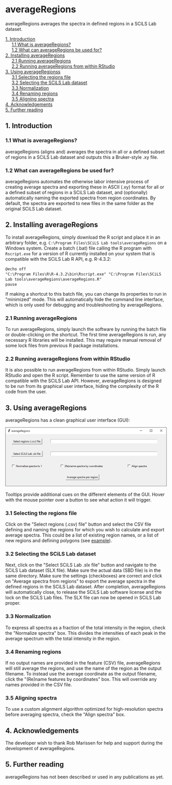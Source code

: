 # averageRegions
averageRegions averages the spectra in defined regions in a SCiLS Lab dataset.

[1. Introduction](#1-Introduction)  
&nbsp;&nbsp;&nbsp;&nbsp;&nbsp;[1.1 What is averageRegions?](#11-What-is-averageRegions)  
&nbsp;&nbsp;&nbsp;&nbsp;&nbsp;[1.2 What can averageRegions be used for?](#12-What-can-averageRegions-be-used-for)  
[2. Installing averageRegions](#2-Installing-averageRegions)  
&nbsp;&nbsp;&nbsp;&nbsp;&nbsp;[2.1 Running averageRegions](#21-Running-averageRegions)  
&nbsp;&nbsp;&nbsp;&nbsp;&nbsp;[2.2 Running averageRegions from within RStudio](#22-Running-averageRegions-from-within-RStudio)  
[3. Using averageRegionss](#3-Using-averageRegions)  
&nbsp;&nbsp;&nbsp;&nbsp;&nbsp;[3.1 Selecting the regions file](#31-Selecting-the-regions-file)  
&nbsp;&nbsp;&nbsp;&nbsp;&nbsp;[3.2 Selecting the SCiLS Lab dataset](#32-Selecting-the-SCiLS-Lab-dataset)  
&nbsp;&nbsp;&nbsp;&nbsp;&nbsp;[3.3 Normalization](#33-Normalization)  
&nbsp;&nbsp;&nbsp;&nbsp;&nbsp;[3.4 Renaming regions](#34-Renaming-regions)  
&nbsp;&nbsp;&nbsp;&nbsp;&nbsp;[3.5 Aligning spectra](#35-Aligning-spectra)  
[4. Acknowledgements ](#4-Acknowledgements)  
[5. Further reading](#5-Further-reading)  

## 1. Introduction

### 1.1 What is averageRegions?

averageRegions (aligns and) averages the spectra in all or a defined subset of regions in a SCiLS Lab dataset and outputs this a Bruker-style .xy file.

### 1.2 What can averageRegions be used for?

averageRegions automates the otherwise labor intensive process of creating average spectra and exporting these in ASCII (.xy) format for all or a defined subset of regions in a SCiLS Lab dataset, and (optionally) automatically naming the exported spectra from region coordinates. By default, the spectra are exported to new files in the same folder as the original SCiLS Lab dataset.

## 2. Installing averageRegions

To install averageRegions, simply download the R script and place it in an arbitrary folder, e.g. ```C:\Program Files\SCiLS Lab tools\averageRegions``` on a Windows system. Create a batch (.bat) file calling the R program with ```Rscript.exe``` for a version of R currently installed on your system that is compatible with the SCiLS Lab R API, e.g. R-4.3.2:

```
@echo off
"C:\Program Files\R\R-4.3.2\bin\Rscript.exe" "C:\Program Files\SCiLS Lab tools\averageRegions\averageRegions.R"
pause
```

If making a shortcut to this batch file, you can change its properties to run in "minimized" mode. This will automatically hide the command line interface, which is only used for debugging and troubleshooting by averageRegions.

### 2.1 Running averageRegions

To run averageRegions, simply launch the software by running the batch file or double-clicking on the shortcut. The first time averageRegions is run, any necessary R libraries will be installed. This may require manual removal of some lock files from previous R package installations.


### 2.2 Running averageRegions from within RStudio

It is also possible to run averageRegions from within RStudio. Simply launch RStudio and open the R script. Remember to use the same version of R compatible with the SCiLS Lab API. However, averageRegions is designed to be run from its graphical user interface, hiding the complexity of the R code from the user.


## 3. Using averageRegions

averageRegions has a clean graphical user interface (GUI):

![screenshot](./pictures/averageRegions.png)

Tooltips provide additional cues on the different elements of the GUI. Hover with the mouse pointer over a button to see what action it will trigger.

### 3.1 Selecting the regions file

Click on the "Select regions (.csv) file" button and select the CSV file defining and naming the regions for which you wish to calculate and export average spectra. This could be a list of existing region names, or a list of new regions and defining polygons (see [example](./example.csv)).

### 3.2 Selecting the SCiLS Lab dataset

Next, click on the "Select SCiLS Lab .slx file" button and navigate to the SCiLS Lab dataset (SLX file). Make sure the actual data (SBD file) is in the same directory. Make sure the settings (checkboxes) are correct and click on "Average spectra from regions" to export the average spectra in the defined regions in the SCiLS Lab dataset. After completion, averageRegions will automatically close, to release the SCiLS Lab software license and the lock on the SCiLS Lab files. The SLX file can now be opened in SCiLS Lab proper.

### 3.3 Normalization

To express all spectra as a fraction of the total intensity in the region, check the "Normalize spectra" box. This divides the intensities of each peak in the average spectrum with the total intensity in the region.

### 3.4 Renaming regions

If no output names are provided in the feature (CSV) file, averageRegions will still average the regions, and use the name of the region as the output filename. To instead use the average coordinate as the output filename, click the "(Re)name features by coordinates" box. This will override any names provided in the CSV file.

### 3.5 Aligning spectra

To use a custom alignment algorithm optimized for high-resolution spectra before averaging spectra, check the "Align spectra" box.


## 4. Acknowledgements

The developer wish to thank Rob Marissen for help and support during the development of averageRegions.


## 5. Further reading

averageRegions has not been described or used in any publications as yet.

